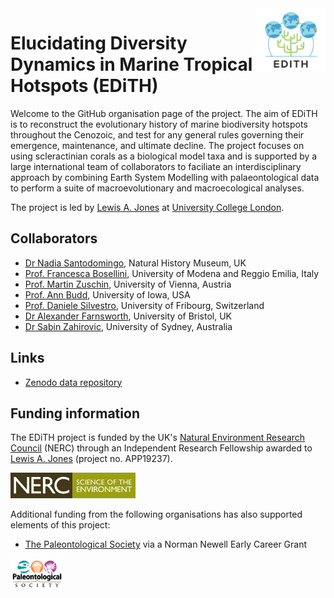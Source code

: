 <img src="/profile/edith.png" align ="right" height="100" />

# Elucidating Diversity Dynamics in Marine Tropical Hotspots (EDiTH)

Welcome to the GitHub organisation page of the project. The aim of EDiTH is to reconstruct the evolutionary history of marine biodiversity hotspots throughout the Cenozoic, and test for any general rules governing their emergence, maintenance, and ultimate decline. The project focuses on using scleractinian corals as a biological model taxa and is supported by a large international team of collaborators to faciliate an interdisciplinary approach by combining Earth System Modelling with palaeontological data to perform a suite of macroevolutionary and macroecological analyses.

The project is led by [Lewis A. Jones](https://lewisajones.com) at [University College London](https://www.ucl.ac.uk/earth-sciences/people/research-fellows/dr-lewis-jones).

## Collaborators

- [Dr Nadia Santodomingo](https://palaeobiology.web.ox.ac.uk/people/dr-nadia-santodomingo), Natural History Museum, UK
- [Prof. Francesca Bosellini](https://personale.unimore.it/rubrica/dettaglio/frabos), University of Modena and Reggio Emilia, Italy
- [Prof. Martin Zuschin](https://ufind.univie.ac.at/en/person.html?id=6551), University of Vienna, Austria
- [Prof. Ann Budd](https://ees.uiowa.edu/people/ann-budd), University of Iowa, USA
- [Prof. Daniele Silvestro](https://www.unifr.ch/bio/en/department/staff/alphabetical-list/people/310596/9b4cc), University of Fribourg, Switzerland
- [Dr Alexander Farnsworth](https://www.bristol.ac.uk/people/person/Alexander-Farnsworth-24da3223-4bc1-4e18-9bcb-eb02a7976395/), University of Bristol, UK
- [Dr Sabin Zahirovic](https://www.sydney.edu.au/science/about/our-people/academic-staff/sabin-zahirovic.html), University of Sydney, Australia

## Links

- [Zenodo data repository](https://zenodo.org/communities/edith)

## Funding information

The EDiTH project is funded by the UK's [Natural Environment Research Council](https://www.ukri.org/councils/nerc/) (NERC) through an Independent Research Fellowship awarded to [Lewis A. Jones](https://lewisajones.com) (project no. APP19237).

<img src="/profile/nerc.jpg" width="200" />

Additional funding from the following organisations has also supported elements of this project:  

- [The Paleontological Society](https://www.paleosoc.org) via a Norman Newell Early Career Grant  

<img src="/profile/palsoc.png" height="50" />
